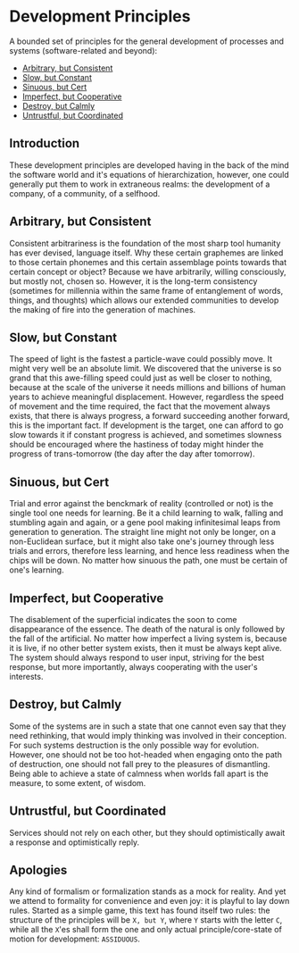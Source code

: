 # Development Principles

A bounded set of principles for the general development of processes and systems (software-related and beyond):

+ [Arbitrary, but Consistent](#arbitrary-but-consistent)
+ [Slow, but Constant](#slow-but-constant)
+ [Sinuous, but Cert](#sinuous-but-cert)
+ [Imperfect, but Cooperative](#imperfect-but-cooperative)
+ [Destroy, but Calmly](#destroy-but-calmly)
+ [Untrustful, but Coordinated](#untrustful-but-coordinated)


## Introduction

These development principles are developed having in the back of the mind the software world and it's equations of hierarchization, however, one could generally put them to work in extraneous realms: the development of a company, of a community, of a selfhood.


## Arbitrary, but Consistent

Consistent arbitrariness is the foundation of the most sharp tool humanity has ever devised, language itself. Why these certain graphemes are linked to those certain phonemes and this certain assemblage points towards that certain concept or object? Because we have arbitrarily, willing consciously, but mostly not, chosen so. However, it is the long-term consistency (sometimes for millennia within the same frame of entanglement of words, things, and thoughts) which allows our extended communities to develop the making of fire into the generation of machines.


## Slow, but Constant

The speed of light is the fastest a particle-wave could possibly move. It might very well be an absolute limit. We discovered that the universe is so grand that this awe-filling speed could just as well be closer to nothing, because at the scale of the universe it needs millions and billions of human years to achieve meaningful displacement. However, regardless the speed of movement and the time required, the fact that the movement always exists, that there is always progress, a forward succeeding another forward, this is the important fact. If development is the target, one can afford to go slow towards it if constant progress is achieved, and sometimes slowness should be encouraged where the hastiness of today might hinder the progress of trans-tomorrow (the day after the day after tomorrow).


## Sinuous, but Cert

Trial and error against the benckmark of reality (controlled or not) is the single tool one needs for learning. Be it a child learning to walk, falling and stumbling again and again, or a gene pool making infinitesimal leaps from generation to generation. The straight line might not only be longer, on a non-Euclidean surface, but it might also take one's journey through less trials and errors, therefore less learning, and hence less readiness when the chips will be down. No matter how sinuous the path, one must be certain of one's learning.


## Imperfect, but Cooperative

The disablement of the superficial indicates the soon to come disappearance of the essence. The death of the natural is only followed by the fall of the artificial. No matter how imperfect a living system is, because it is live, if no other better system exists, then it must be always kept alive. The system should always respond to user input, striving for the best response, but more importantly, always cooperating with the user's interests.


## Destroy, but Calmly

Some of the systems are in such a state that one cannot even say that they need rethinking, that would imply thinking was involved in their conception. For such systems destruction is the only possible way for evolution. However, one should not be too hot-headed when engaging onto the path of destruction, one should not fall prey to the pleasures of dismantling. Being able to achieve a state of calmness when worlds fall apart is the measure, to some extent, of wisdom.


## Untrustful, but Coordinated

Services should not rely on each other, but they should optimistically await a response and optimistically reply.


## Apologies

Any kind of formalism or formalization stands as a mock for reality. And yet we attend to formality for convenience and even joy: it is playful to lay down rules. Started as a simple game, this text has found itself two rules: the structure of the principles will be `X, but Y`, where `Y` starts with the letter `C`, while all the `X`'es shall form the one and only actual principle/core-state of motion for development: `ASSIDUOUS`.
